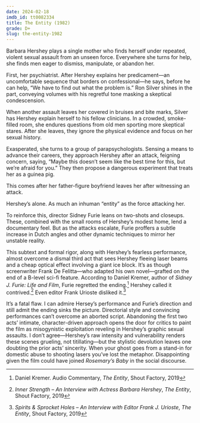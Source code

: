 ```yaml
---
date: 2024-02-18
imdb_id: tt0082334
title: The Entity (1982)
grade: D+
slug: the-entity-1982
---
```


Barbara Hershey plays a single mother who finds herself under repeated, violent sexual assault from an unseen force. Everywhere she turns for help, she finds men eager to dismiss, manipulate, or abandon her.

<!-- end -->

First, her psychiatrist. After Hershey explains her predicament—an uncomfortable sequence that borders on confessional—he says, before he can help, “We have to find out what the problem is.” Ron Silver shines in the part, conveying volumes with his regretful tone masking a skeptical condescension.

When another assault leaves her covered in bruises and bite marks, Silver has Hershey explain herself to his fellow clinicians. In a crowded, smoke-filled room, she endures questions from old men sporting more skeptical stares. After she leaves, they ignore the physical evidence and focus on her sexual history.

Exasperated, she turns to a group of parapsychologists. Sensing a means to advance their careers, they approach Hershey after an attack, feigning concern, saying, “Maybe this doesn’t seem like the best time for this, but we’re afraid for you.” They then propose a dangerous experiment that treats her as a guinea pig.

This comes after her father-figure boyfriend leaves her after witnessing an attack.

Hershey’s alone. As much an inhuman “entity” as the force attacking her.

To reinforce this, director Sidney Furie leans on two-shots and closeups. These, combined with the small rooms of Hershey’s modest home, lend a documentary feel. But as the attacks escalate, Furie proffers a subtle increase in Dutch angles and other dynamic techniques to mirror her unstable reality.

This subtext and formal rigor, along with Hershey’s fearless performance, almost overcome a dismal third act that sees Hershey fleeing laser beams and a cheap optical effect involving a giant ice block. It’s as though screenwriter Frank De Felitta—who adapted his own novel—grafted on the end of a B-level sci-fi feature. According to Daniel Kremer, author of _Sidney J. Furie: Life and Film_, Furie regretted the ending.[^1] Hershey called it contrived.[^2] Even editor Frank Urioste disliked it.[^3]

It’s a fatal flaw. I can admire Hersey’s performance and Furie’s direction and still admit the ending sinks the picture. Directorial style and convincing performances can’t overcome an aborted script. Abandoning the first two acts’ intimate, character-driven approach opens the door for critics to paint the film as misogynistic exploitation reveling in Hershey’s graphic sexual assaults. I don’t agree—Hershey’s raw intensity and vulnerability renders these scenes grueling, not titillating—but the stylistic devolution leaves one doubting the prior acts’ sincerity. When your ghost goes from a stand-in for domestic abuse to shooting lasers you’ve lost the metaphor. Disappointing given the film could have joined <span data-imdb-id="tt0063522">_Rosemary’s Baby_</span> in the social discourse.

[^1]: Daniel Kremer. Audio Commentary, _The Entity_, Shout Factory, 2019
[^2]: _Inner Strength – An Interview with Actress Barbara Hershey_, _The Entity_, Shout Factory, 2019
[^3]: _Spirits & Sprocket Holes – An Interview with Editor Frank J. Urioste_, _The Entity_, Shout Factory, 2019
